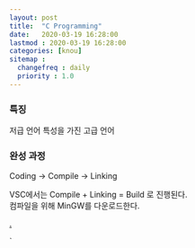```yaml
---
layout: post
title:  "C Programming"
date:   2020-03-19 16:28:00 
lastmod : 2020-03-19 16:28:00
categories: [knou]
sitemap :
  changefreq : daily
  priority : 1.0
---
```


### 특징

저급 언어 특성을 가진 고급 언어

### 완성 과정

Coding → Compile → Linking

VSC에서는 Compile + Linking = Build 로 진행된다.
<br>
컴파일을 위해 MinGW를 다운로드한다.

[.](https://sourceforge.net/projects/mingw-w64/)


`




